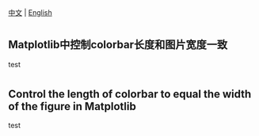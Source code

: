 <!--! 寻找的是标题。正文直接写标题后即可 -->
<div>
  <a href="#中文">中文</a> |
  <a href="#english">English</a>
</div>

<!-- Chinese VERSION -->

<h1 id="中文"> </h1>   <!--!  -->

## Matplotlib中控制colorbar长度和图片宽度一致

test

<!-- Chinese VERSION -->

<h1 id="english"> </h1>   <!--!  -->

## Control the length of colorbar to equal the width of the figure in Matplotlib

test
